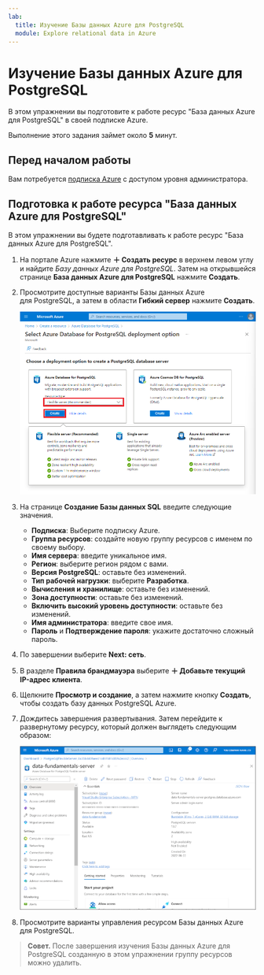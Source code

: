 ```yaml
---
lab:
  title: Изучение Базы данных Azure для PostgreSQL
  module: Explore relational data in Azure
---
```


# <a name="explore-azure-database-for-postgresql"></a>Изучение Базы данных Azure для PostgreSQL

В этом упражнении вы подготовите к работе ресурс "База данных Azure для PostgreSQL" в своей подписке Azure.

Выполнение этого задания займет около **5** минут.

## <a name="before-you-start"></a>Перед началом работы

Вам потребуется [подписка Azure](https://azure.microsoft.com/free) с доступом уровня администратора.

## <a name="provision-an-azure-database-for-postgresql-resource"></a>Подготовка к работе ресурса "База данных Azure для PostgreSQL"

В этом упражнении вы будете подготавливать к работе ресурс "База данных Azure для PostgreSQL".

1. На портале Azure нажмите **&#65291; Создать ресурс** в верхнем левом углу и найдите *Базу данных Azure для PostgreSQL*. Затем на открывшейся странице **База данных Azure для PostgreSQL** нажмите **Создать**.

1. Просмотрите доступные варианты Базы данных Azure для PostgreSQL, а затем в области **Гибкий сервер** нажмите **Создать**.

    ![Снимок экрана вариантов развертывания Базы данных Azure для PostgreSQL.](images/postgresql-options.png)

1. На странице **Создание Базы данных SQL** введите следующие значения.
    - **Подписка**: Выберите подписку Azure.
    - **Группа ресурсов**: создайте новую группу ресурсов с именем по своему выбору.
    - **Имя сервера**: введите уникальное имя.
    - **Регион**: выберите регион рядом с вами.
    - **Версия PostgreSQL**: оставьте без изменений.
    - **Тип рабочей нагрузки**: выберите **Разработка**.
    - **Вычисления и хранилище**: оставьте без изменений.
    - **Зона доступности**: оставьте без изменений.
    - **Включить высокий уровень доступности**: оставьте без изменений.
    - **Имя администратора**: введите свое имя.
    - **Пароль** и **Подтверждение пароля**: укажите достаточно сложный пароль.

1. По завершении выберите **Next: сеть**.

1. В разделе **Правила брандмауэра** выберите **&#65291; Добавьте текущий IP-адрес клиента**.

1. Щелкните **Просмотр и создание**, а затем нажмите кнопку **Создать**, чтобы создать базу данных PostgreSQL Azure.

1. Дождитесь завершения развертывания. Затем перейдите к развернутому ресурсу, который должен выглядеть следующим образом:

    ![Снимок экрана: портал Azure со страницей Базы данных Azure для PostgreSQL.](images/postgresql-portal.png)

1. Просмотрите варианты управления ресурсом Базы данных Azure для PostgreSQL.

> **Совет.** После завершения изучения Базы данных Azure для PostgreSQL созданную в этом упражнении группу ресурсов можно удалить.
